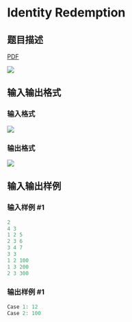 # Identity Redemption

## 题目描述

[problemUrl]: https://uva.onlinejudge.org/index.php?option=com_onlinejudge&Itemid=8&category=861&page=show_problem&problem=4703

[PDF](https://uva.onlinejudge.org/external/128/p12838.pdf)

![](https://cdn.luogu.com.cn/upload/vjudge_pic/UVA12838/84fae5d74f73f6fa2db857e16a63f53b9bbfeaeb.png)

## 输入输出格式

### 输入格式

![](https://cdn.luogu.com.cn/upload/vjudge_pic/UVA12838/e6c47f74c0d61fc237ffb63de116305118970468.png)

### 输出格式

![](https://cdn.luogu.com.cn/upload/vjudge_pic/UVA12838/c5d23ce4b09e7ed1dca846ec6d9bf73d21d0d52f.png)

## 输入输出样例

### 输入样例 #1

```cpp
2
4 3
1 2 5
2 3 6
3 4 7
3 3
1 2 100
1 3 200
2 3 300
```


### 输出样例 #1

```cpp
Case 1: 12
Case 2: 100
```


